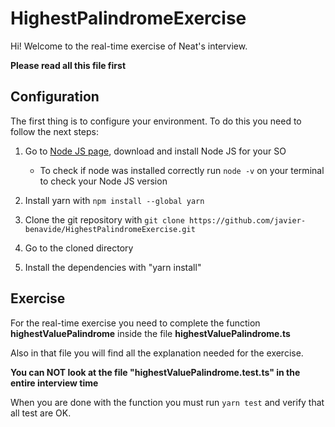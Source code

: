 # HighestPalindromeExercise

Hi! Welcome to the real-time exercise of Neat's interview. 

**Please read all this file first**

## Configuration

The first thing is to configure your environment. To do this you need to follow the next steps:

1. Go to [Node JS page](https://nodejs.org/es/), download and install Node JS for your SO
    - To check if node was installed correctly run `node -v` on your terminal to check your Node JS version

2. Install yarn with `npm install --global yarn` 

3. Clone the git repository with `git clone https://github.com/javier-benavide/HighestPalindromeExercise.git`

4. Go to the cloned directory

5. Install the dependencies with "yarn install"

## Exercise

For the real-time exercise you need to complete the function **highestValuePalindrome** inside the file **highestValuePalindrome.ts**

Also in that file you will find all the explanation needed for the exercise.

**You can NOT look at the file "highestValuePalindrome.test.ts" in the entire interview time**

When you are done with the function you must run `yarn test` and verify that all test are OK.


